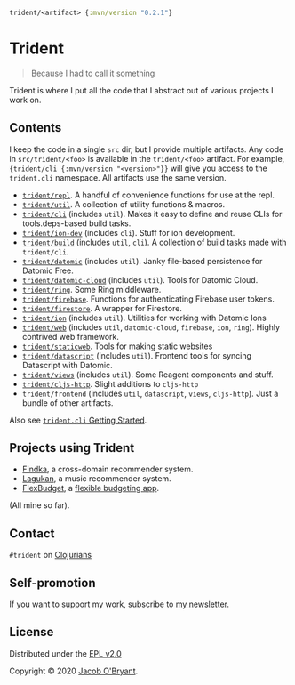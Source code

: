 ```clojure
trident/<artifact> {:mvn/version "0.2.1"}
```

# Trident

> Because I had to call it something

Trident is where I put all the code that I abstract out of various projects I
work on.

## Contents

I keep the code in a single `src` dir, but I provide multiple artifacts. Any
code in `src/trident/<foo>` is available in the `trident/<foo>` artifact. For
example, `{trident/cli {:mvn/version "<version>"}}` will give you access to the
`trident.cli` namespace. All artifacts use the same version.

 - [`trident/repl`](https://cljdoc.org/d/trident/docs/CURRENT/api/trident.repl). A handful of convenience functions for use at the repl.
 - [`trident/util`](https://cljdoc.org/d/trident/docs/CURRENT/api/trident.util). A collection of utility functions & macros.
 - [`trident/cli`](https://cljdoc.org/d/trident/docs/CURRENT/api/trident.cli) (includes `util`). Makes it easy to define and reuse CLIs for tools.deps-based build tasks.
 - [`trident/ion-dev`](https://cljdoc.org/d/trident/docs/CURRENT/api/trident.ion-dev) (includes `cli`). Stuff for ion development.
 - [`trident/build`](https://cljdoc.org/d/trident/docs/CURRENT/api/trident.build) (includes `util`, `cli`). A collection of build tasks made with `trident/cli`.
 - [`trident/datomic`](https://cljdoc.org/d/trident/docs/CURRENT/api/trident.datomic) (includes `util`). Janky file-based persistence for Datomic Free.
 - [`trident/datomic-cloud`](https://cljdoc.org/d/trident/docs/CURRENT/api/trident.datomic-cloud) (includes `util`). Tools for Datomic Cloud.
 - [`trident/ring`](https://cljdoc.org/d/trident/docs/CURRENT/api/trident.ring). Some Ring middleware.
 - [`trident/firebase`](https://cljdoc.org/d/trident/docs/CURRENT/api/trident.firebase). Functions for authenticating Firebase user tokens.
 - [`trident/firestore`](doc/firestore.md). A wrapper for Firestore.
 - [`trident/ion`](https://cljdoc.org/d/trident/docs/CURRENT/api/trident.ion) (includes `util`). Utilities for working with Datomic Ions
 - [`trident/web`](https://cljdoc.org/d/trident/docs/CURRENT/api/trident.web) (includes `util`, `datomic-cloud`, `firebase`, `ion`, `ring`). Highly contrived web framework.
 - [`trident/staticweb`](https://cljdoc.org/d/trident/docs/CURRENT/api/trident.staticweb). Tools for making static websites
 - [`trident/datascript`](https://cljdoc.org/d/trident/docs/CURRENT/api/trident.datascript) (includes `util`). Frontend tools for syncing Datascript with Datomic.
 - [`trident/views`](https://cljdoc.org/d/trident/docs/CURRENT/api/trident.views) (includes `util`). Some Reagent components and stuff.
 - [`trident/cljs-http`](https://cljdoc.org/d/trident/docs/CURRENT/api/trident.cljs-http). Slight additions to `cljs-http`
 - `trident/frontend` (includes `util`, `datascript`, `views`, `cljs-http`). Just a bundle of other artifacts.

Also see [`trident.cli` Getting Started](doc/cli.md).

## Projects using Trident

 - [Findka](https://findka.com), a cross-domain recommender system.
 - [Lagukan](https://lagukan.com), a music recommender system.
 - [FlexBudget](https://github.com/jacobobryant/flexbudget), a [flexible budgeting app](https://notjust.us).

(All mine so far).

## Contact

`#trident` on [Clojurians](https://clojurians.slack.com)

## Self-promotion

If you want to support my work, subscribe to [my newsletter](https://findka.com/subscribe/).

## License

Distributed under the [EPL v2.0](LICENSE)

Copyright &copy; 2020 [Jacob O'Bryant](https://jacobobryant.com).

[documentation on cljdoc]: https://cljdoc.org/d/trident/docs/CURRENT/doc/readme
[trepl.py]: https://cljdoc.org/d/trident/docs/CURRENT/doc/running-build-tasks-quickly-with-trepl-py-

